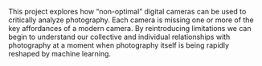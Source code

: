 This project explores how “non-optimal” digital cameras can be used to critically analyze photography. Each camera is missing one or more of the key affordances of a modern camera. By reintroducing limitations we can begin to understand our collective and individual relationships with photography at a moment when photography itself is being rapidly reshaped by machine learning.

